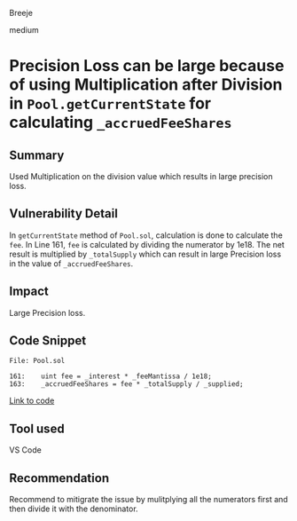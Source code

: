 Breeje

medium

# Precision Loss can be large because of using Multiplication after Division in `Pool.getCurrentState` for calculating `_accruedFeeShares`

## Summary

Used Multiplication on the division value which results in large precision loss.

## Vulnerability Detail

In `getCurrentState` method of `Pool.sol`, calculation is done to calculate the `fee`. In Line 161, `fee` is calculated by dividing the numerator by 1e18. The net result is multiplied by `_totalSupply` which can result in large Precision loss in the value of `_accruedFeeShares`.

## Impact

Large Precision loss.

## Code Snippet

```solidity
File: Pool.sol

161:    uint fee = _interest * _feeMantissa / 1e18;
163:    _accruedFeeShares = fee * _totalSupply / _supplied;

```
[Link to code](https://github.com/sherlock-audit/2023-02-surge/blob/main/surge-protocol-v1/src/Pool.sol#L161)

## Tool used

VS Code

## Recommendation

Recommend to mitigrate the issue by mulitplying all the numerators first and then divide it with the denominator.